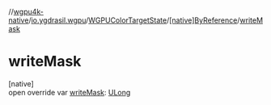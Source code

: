 //[wgpu4k-native](../../../../index.md)/[io.ygdrasil.wgpu](../../index.md)/[WGPUColorTargetState](../index.md)/[[native]ByReference](index.md)/[writeMask](write-mask.md)

# writeMask

[native]\
open override var [writeMask](write-mask.md): [ULong](https://kotlinlang.org/api/core/kotlin-stdlib/kotlin/-u-long/index.html)